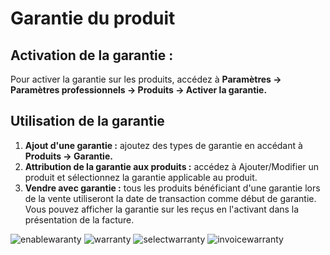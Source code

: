 # Garantie du produit

## Activation de la garantie :

Pour activer la garantie sur les produits, accédez à **Paramètres -> Paramètres professionnels -> Produits -> Activer la garantie.**

## Utilisation de la garantie 

1. **Ajout d'une garantie :** ajoutez des types de garantie en accédant à **Produits -> Garantie.**
2. **Attribution de la garantie aux produits :** accédez à Ajouter/Modifier un produit et sélectionnez la garantie applicable au produit.
3. **Vendre avec garantie :** tous les produits bénéficiant d'une garantie lors de la vente utiliseront la date de transaction comme début de garantie. Vous pouvez afficher la garantie sur les reçus en l'activant dans la présentation de la facture. 

![enablewaranty](/products/enablewaranty-500x257.png)
![warranty](/products/warranty-500x208.png)
![selectwarranty](/products/selectwarranty-500x229.png)
![invoicewarranty](/products/invoicewarranty-500x289.png)